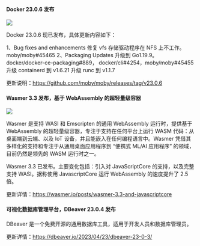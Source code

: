#### Docker 23.0.6 发布

![](https://img.wendingding.vip/wx/2023040707.png)

Docker 23.0.6 现已发布，具体更新内容如下：

1、Bug fixes and enhancements 修复 vfs 存储驱动程序在 NFS 上不工作。moby/moby#45465
2、Packaging Updates
    升级到 Go1.19.9。docker/docker-ce-packaging#889， docker/cli#4254，moby/moby#45455
    升级 containerd 到 v1.6.21
    升级 runc 到 v1.1.7

更新说明：https://github.com/moby/moby/releases/tag/v23.0.6

#### Wasmer 3.3 发布，基于 WebAssembly 的超轻量级容器

![](https://img.wendingding.vip/wx/2023050901.png)

Wasmer 是支持 WASI 和 Emscripten 的通用 WebAssembly 运行时，提供基于 WebAssembly 的超轻量级容器，专注于支持在任何平台上运行 WASM 代码：从桌面端到云端、以及 IoT 设备，并且能嵌入在任何编程语言中。Wasmer 凭借其多样化的支持和专注于从通用桌面应用程序到 “便携式 ML/AI 应用程序” 的领域，目前仍然是领先的 WASM 运行时之一。


Wasmer 3.3 已发布。主要变化包括：引入对 JavaScriptCore 的支持，以及完整支持 WASI。据称使用 JavascriptCore 运行 WebAssembly 的速度提升了 2.5 倍。

更新详情：https://wasmer.io/posts/wasmer-3.3-and-javascriptcore


#### 可视化数据库管理平台，DBeaver 23.0.4 发布

DBeaver 是一个免费开源的通用数据库工具，适用于开发人员和数据库管理员。

更新详情：https://dbeaver.io/2023/04/23/dbeaver-23-0-3/